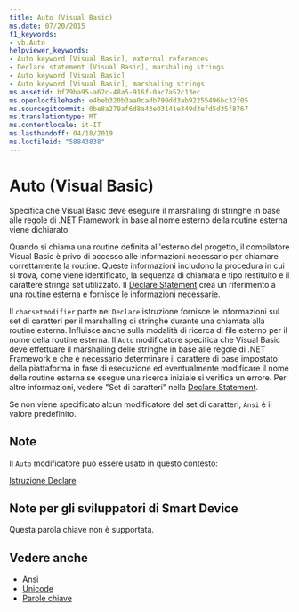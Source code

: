 ```yaml
---
title: Auto (Visual Basic)
ms.date: 07/20/2015
f1_keywords:
- vb.Auto
helpviewer_keywords:
- Auto keyword [Visual Basic], external references
- Declare statement [Visual Basic], marshaling strings
- Auto keyword [Visual Basic]
- Auto keyword [Visual Basic], marshaling strings
ms.assetid: bf79ba95-a62c-48a5-916f-0ac7a52c13ec
ms.openlocfilehash: e4beb320b3aa0cadb790dd3ab92255496bc32f05
ms.sourcegitcommit: 0be8a279af6d8a43e03141e349d3efd5d35f8767
ms.translationtype: MT
ms.contentlocale: it-IT
ms.lasthandoff: 04/18/2019
ms.locfileid: "58843838"
---
```

# <a name="auto-visual-basic"></a>Auto (Visual Basic)
Specifica che Visual Basic deve eseguire il marshalling di stringhe in base alle regole di .NET Framework in base al nome esterno della routine esterna viene dichiarato.  
  
 Quando si chiama una routine definita all'esterno del progetto, il compilatore Visual Basic è privo di accesso alle informazioni necessario per chiamare correttamente la routine. Queste informazioni includono la procedura in cui si trova, come viene identificato, la sequenza di chiamata e tipo restituito e il carattere stringa set utilizzato. Il [Declare Statement](../../../visual-basic/language-reference/statements/declare-statement.md) crea un riferimento a una routine esterna e fornisce le informazioni necessarie.  
  
 Il `charsetmodifier` parte nel `Declare` istruzione fornisce le informazioni sul set di caratteri per il marshalling di stringhe durante una chiamata alla routine esterna. Influisce anche sulla modalità di ricerca di file esterno per il nome della routine esterna. Il `Auto` modificatore specifica che Visual Basic deve effettuare il marshalling delle stringhe in base alle regole di .NET Framework e che è necessario determinare il carattere di base impostato della piattaforma in fase di esecuzione ed eventualmente modificare il nome della routine esterna se esegue una ricerca iniziale si verifica un errore. Per altre informazioni, vedere "Set di caratteri" nella [Declare Statement](../../../visual-basic/language-reference/statements/declare-statement.md).  
  
 Se non viene specificato alcun modificatore del set di caratteri, `Ansi` è il valore predefinito.  
  
## <a name="remarks"></a>Note  
 Il `Auto` modificatore può essere usato in questo contesto:  
  
 [Istruzione Declare](../../../visual-basic/language-reference/statements/declare-statement.md)  
  
## <a name="smart-device-developer-notes"></a>Note per gli sviluppatori di Smart Device  
 Questa parola chiave non è supportata.  
  
## <a name="see-also"></a>Vedere anche

- [Ansi](../../../visual-basic/language-reference/modifiers/ansi.md)
- [Unicode](../../../visual-basic/language-reference/modifiers/unicode.md)
- [Parole chiave](../../../visual-basic/language-reference/keywords/index.md)
